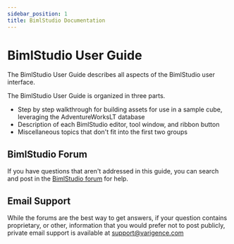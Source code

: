 ```yaml
---
sidebar_position: 1
title: BimlStudio Documentation
---
```

# BimlStudio User Guide

The BimlStudio User Guide describes all aspects of the BimlStudio user interface.

The BimlStudio User Guide is organized in three parts.

* Step by step walkthrough for building assets for use in a sample cube, leveraging the AdventureWorksLT database
* Description of each BimlStudio editor, tool window, and ribbon button
* Miscellaneous topics that don't fit into the first two groups

## BimlStudio Forum

If you have questions that aren't addressed in this guide, you can search and post in the [BimlStudio forum](http://www.varigence.com/Forums?forumName=BimlStudio) for help.

## Email Support

While the forums are the best way to get answers, if your question contains proprietary, or other, information that you would prefer not to post publicly, private email support is available at [support@varigence.com](mailto:support@varigence.com)
